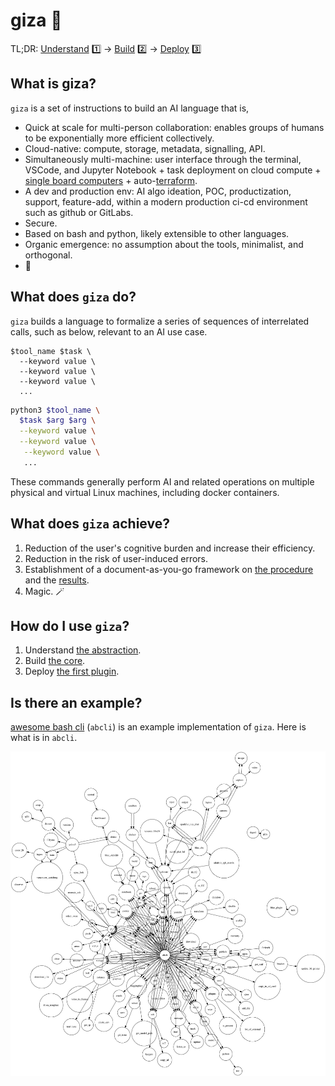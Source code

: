 # giza 🔻

TL;DR: [Understand](https://github.com/kamangir/giza/wiki/abstraction) 1️⃣ -> [Build](https://github.com/kamangir/giza/wiki/core) 2️⃣ -> [Deploy](https://github.com/kamangir/giza/wiki/plugins)  3️⃣

## What is giza?

`giza` is a set of instructions to build an AI language that is,

- Quick at scale for multi-person collaboration: enables groups of humans to be exponentially more efficient collectively.
- Cloud-native: compute, storage, metadata, signalling, API.
- Simultaneously multi-machine: user interface through the terminal, VSCode, and Jupyter Notebook + task deployment on cloud compute + [single board computers](https://github.com/kamangir/blue-bracket) + auto-[terraform](https://github.com/kamangir/giza/wiki/terraform). 
- A dev and production env: AI algo ideation, POC, productization, support, feature-add, within a modern production ci-cd environment such as github or GitLabs.
- Secure.
- Based on bash and python, likely extensible to other languages.  
- Organic emergence: no assumption about the tools, minimalist, and orthogonal.
- 🌈

## What does `giza` do?

`giza` builds a language to formalize a series of sequences of interrelated calls, such as below, relevant to an AI use case.

```
$tool_name $task \
  --keyword value \
  --keyword value \
  --keyword value \
  ...
```

```bash
python3 $tool_name \
  $task $arg $arg \
  --keyword value \
  --keyword value \
   --keyword value \
   ...
```

These commands generally perform AI and related operations on multiple physical and virtual Linux machines, including docker containers.

## What does `giza` achieve?

1. Reduction of the user's cognitive burden and increase their efficiency.
1. Reduction in the risk of user-induced errors.
1. Establishment of a document-as-you-go framework on [the procedure](https://github.com/kamangir/giza/wiki/scripts) and the [results](https://github.com/kamangir/giza/wiki/objects).
2. Magic. 🪄

## How do I use `giza`?

1. Understand [the abstraction](https://github.com/kamangir/giza/wiki/abstraction).
1. Build [the core](https://github.com/kamangir/giza/wiki/core).
1. Deploy [the first plugin](https://github.com/kamangir/giza/wiki/plugins).

## Is there an example?

[awesome bash cli](https://github.com/kamangir/awesome-bash-cli) (`abcli`) is an example implementation of `giza`. Here is what is in `abcli`.

![image](giza.png)
